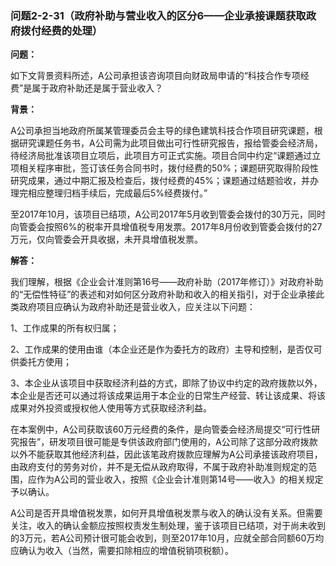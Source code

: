 ### 问题2-2-31（政府补助与营业收入的区分6——企业承接课题获取政府拨付经费的处理）

**问题：**

如下文背景资料所述，A公司承担该咨询项目向财政局申请的“科技合作专项经费”是属于政府补助还是属于营业收入？

**背景：**

A公司承担当地政府所属某管理委员会主导的绿色建筑科技合作项目研究课题，根据研究课题任务书，A公司需为此项目做出可行性研究报告，报给管委会经济局，待经济局批准该项目立项后，此项目方可正式实施。项目合同中约定“课题通过立项相关程序审批，签订该任务合同书时，拨付经费的50%；课题研究取得阶段性研究成果，通过中期汇报及检查后，拨付经费的45%；课题通过结题验收，并办理完相应整理归档手续后，完成最后5%经费拨付。”

至2017年10月，该项目已结项，A公司2017年5月收到管委会拨付的30万元，同时向管委会按照6%的税率开具增值税专用发票。2017年8月份收到管委会拨付的27万元，仅向管委会开具收据，未开具增值税发票。

**解答：**

我们理解，根据《企业会计准则第16号——政府补助（2017年修订）》对政府补助的“无偿性特征”的表述和对如何区分政府补助和收入的相关指引，对于企业承接此类政府项目应确认为政府补助还是营业收入，应关注以下问题：

1、工作成果的所有权归属；

2、工作成果的使用由谁（本企业还是作为委托方的政府）主导和控制，是否仅可供委托方使用；

3、本企业从该项目中获取经济利益的方式，即除了协议中约定的政府拨款以外，本企业是否还可以通过将该成果运用于本企业的日常生产经营、转让该成果、将该成果对外投资或授权他人使用等方式获取经济利益。

在本案例中，A公司获取该60万元经费的条件，是向管委会经济局提交“可行性研究报告”，研发项目很可能是专供该政府部门使用的，A公司除了这部分政府拨款以外不能获取其他经济利益，因此该笔政府拨款应理解为A公司承接该政府项目，由政府支付的劳务对价，并不是无偿从政府取得，不属于政府补助准则规定的范围，应作为A公司的营业收入，按照《企业会计准则第14号——收入》的相关规定予以确认。

A公司是否开具增值税发票，如何开具增值税发票与收入的确认没有关系。但需要关注，收入的确认金额应按照权责发生制处理，鉴于该项目已结项，对于尚未收到的3万元，若A公司预计很可能会收到，则至2017年10月，应就全部合同额60万均应确认为收入（当然，需要扣除相应的增值税销项税额）。